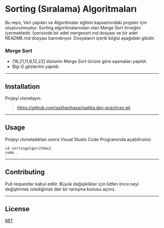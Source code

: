 # Sorting (Sıralama) Algoritmaları
Bu repo, Veri yapıları ve Algoritmalar eğitimi kapsamındaki projeler için oluşturulmuştur. Sorting algoritmalarından olan Merge Sort örneğini içermektedir. İçerisinde bir adet mergesort.md dosyası ve bir adet README.md dosyası barındırıyor. Dosyaların içerik bilgisi aşağıdaki gibidir.


### Merge Sort
* [16,21,11,8,12,22]  dizisinin Merge Sort türüne göre aşamaları yapıldı.
* Big-O gösterimi yapıldı. 
  
---

## Installation
Projeyi clonelayın.

> https://github.com/aslihanhasar/patika.dev-practices.git
---

## Usage
Projeyi cloneladıktan sonra Visual Studio Code Programında açabilirsiniz.

```
cd sortingalgorithms2
code .
```

---

## Contributing
Pull requestler kabul edilir. Büyük değişiklikler için lütfen önce neyi değiştirmek istediğinize dair bir tartışma konusu açınız.

---

## License
[MIT](https://choosealicense.com/licenses/mit/)
